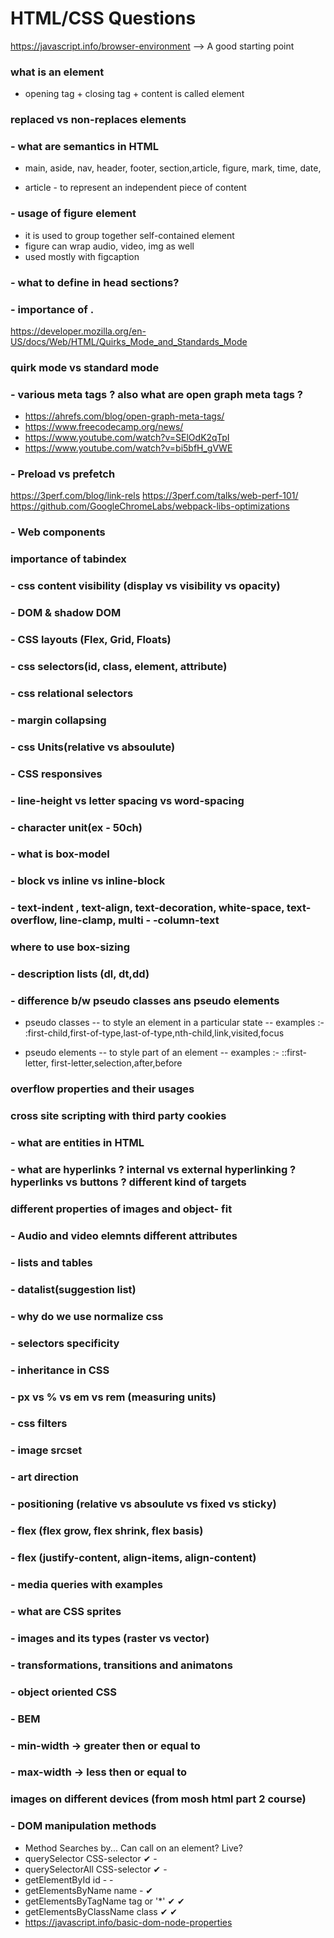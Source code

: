# HTML/CSS Questions

https://javascript.info/browser-environment --> A good starting point

### what is an element

 - opening tag + closing tag + content is called element

### replaced vs non-replaces elements

### - what are semantics in HTML

- main, aside, nav, header, footer, section,article, figure, mark, time, date,

- article - to represent an independent piece of content

### - usage of figure element

- it is used to group together self-contained element
- figure can wrap audio, video, img as well
- used mostly with figcaption

### - what to define in head sections?

###  - importance of <!DOCTYPE html>.
https://developer.mozilla.org/en-US/docs/Web/HTML/Quirks_Mode_and_Standards_Mode

### quirk mode vs standard mode

### - various meta tags ? also what are open graph meta tags ?

- https://ahrefs.com/blog/open-graph-meta-tags/
- https://www.freecodecamp.org/news/
- https://www.youtube.com/watch?v=SElOdK2qTpI
- https://www.youtube.com/watch?v=bi5bfH_gVWE

### - Preload vs prefetch

https://3perf.com/blog/link-rels
https://3perf.com/talks/web-perf-101/
https://github.com/GoogleChromeLabs/webpack-libs-optimizations

### - Web components

### importance of tabindex

### - css content visibility (display vs visibility vs opacity)

### - DOM & shadow DOM

### - CSS layouts (Flex, Grid, Floats)

### - css selectors(id, class, element, attribute)

### - css relational selectors

### - margin collapsing

### - css Units(relative vs absoulute)

### - CSS responsives

### - line-height vs letter spacing vs word-spacing

### - character unit(ex - 50ch)

### - what is box-model

### - block vs inline vs inline-block

### - text-indent , text-align, text-decoration, white-space, text-overflow, line-clamp, multi - -column-text

### where to use box-sizing

### - description lists (dl, dt,dd)

### - difference b/w pseudo classes ans pseudo elements

- pseudo classes
  -- to style an element in a particular state
  -- examples :- :first-child,first-of-type,last-of-type,nth-child,link,visited,focus

- pseudo elements
  -- to style part of an element
  -- examples :- ::first-letter, first-letter,selection,after,before

### overflow properties and their usages

### cross site scripting with third party cookies

### - what are entities in HTML

### - what are hyperlinks ? internal vs external hyperlinking ? hyperlinks vs buttons ? different kind of targets

### different properties of images and object- fit

### - Audio and video elemnts different attributes

### - lists and tables

### - datalist(suggestion list)

### - why do we use normalize css

### - selectors specificity

### - inheritance in CSS

### - px vs % vs em vs rem (measuring units)

### - css filters

### - image srcset

### - art direction

### - positioning (relative vs absoulute vs fixed vs sticky)

### - flex (flex grow, flex shrink, flex basis)

### - flex (justify-content, align-items, align-content)

### - media queries with examples

### - what are CSS sprites

### - images and its types (raster vs vector)

### - transformations, transitions and animatons

### - object oriented CSS

### - BEM

### - min-width -> greater then or equal to

### - max-width -> less then or equal to

### images on different devices (from mosh html part 2 course)

### - DOM manipulation methods

- Method Searches by... Can call on an element? Live?
- querySelector CSS-selector ✔ -
- querySelectorAll CSS-selector ✔ -
- getElementById id - -
- getElementsByName name - ✔
- getElementsByTagName tag or '\*' ✔ ✔
- getElementsByClassName class ✔ ✔
- https://javascript.info/basic-dom-node-properties
